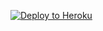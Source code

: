 ﻿
<p><a href="https://dashboard.heroku.com/new?template=https://github.com/Yanfad/yxray"> <img src="https://www.herokucdn.com/deploy/button.svg" alt="Deploy to Heroku" /></a></p>
